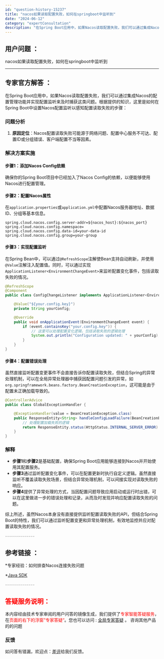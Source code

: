 ```yaml
---
id: "question-history-15237"
title: "nacos如果读取配置失败，如何在springboot中监听到"
date: "2024-06-12"
category: "expertConsultation"
description: "在Spring Boot应用中，如果Nacos读取配置失败，我们可以通过集成Nacos的配置管理功能并实现配置监听来及时捕获这类问题。根据提供的知识，这里是如何在Spring Boot中设置Nacos配置监听以感知配置读取失败的步骤：### 问题分析1. **原因定位**：Nacos配置读取失败可能"
---
```


## 用户问题 ： 
 nacos如果读取配置失败，如何在springboot中监听到  

---------------
## 专家官方解答 ：

在Spring Boot应用中，如果Nacos读取配置失败，我们可以通过集成Nacos的配置管理功能并实现配置监听来及时捕获这类问题。根据提供的知识，这里是如何在Spring Boot中设置Nacos配置监听以感知配置读取失败的步骤：

### 问题分析
1. **原因定位**：Nacos配置读取失败可能源于网络问题、配置中心服务不可达、配置ID或分组错误、客户端配置不当等因素。
   
### 解决方案实施
#### 步骤1：添加Nacos Config依赖
确保你的Spring Boot项目中已经加入了Nacos Config的依赖，以便能够使用Nacos进行配置管理。

#### 步骤2：配置Nacos属性
在`application.properties`或`application.yml`中配置Nacos服务器地址、数据ID、分组等基本信息。

```properties
spring.cloud.nacos.config.server-addr=${nacos_host}:${nacos_port}
spring.cloud.nacos.config.namespace=
spring.cloud.nacos.config.data-id=your-data-id
spring.cloud.nacos.config.group=your-group
```

#### 步骤3：实现配置监听
在Spring Bean中，可以通过`@RefreshScope`注解使Bean支持自动刷新，并使用`@Value`注解注入配置值。同时，可以通过实现`ApplicationListener<EnvironmentChangeEvent>`来监听配置变化事件，包括读取失败的情况。

```java
@RefreshScope
@Component
public class ConfigChangeListener implements ApplicationListener<EnvironmentChangeEvent> {

    @Value("${your.config.key}")
    private String yourConfig;

    @Override
    public void onApplicationEvent(EnvironmentChangeEvent event) {
        if (event.containsKey("your.config.key")) {
            // 这里可以处理配置变化逻辑，包括读取失败的逻辑处理
            System.out.println("Configuration updated: " + yourConfig);
        }
    }
}
```

#### 步骤4：配置错误处理
虽然直接监听配置变更事件不会直接告诉你配置读取失败，但结合Spring的异常处理机制，可以在全局异常处理器中捕获因配置问题引发的异常，如`org.springframework.beans.factory.BeanCreationException`，这可能是由于配置未正确加载导致的。

```java
@ControllerAdvice
public class GlobalExceptionHandler {

    @ExceptionHandler(value = BeanCreationException.class)
    public ResponseEntity<String> handleConfigLoadFailure(BeanCreationException ex) {
        // 处理配置加载失败的逻辑
        return ResponseEntity.status(HttpStatus.INTERNAL_SERVER_ERROR).body("Configuration loading failed: " + ex.getMessage());
    }
}
```

### 解释
- **步骤1**和**步骤2**是基础配置，确保Spring Boot应用能够连接到Nacos并开始使用其配置服务。
- **步骤3**通过监听配置变化事件，可以在配置更新时执行自定义逻辑。虽然直接监听不覆盖读取失败场景，但结合异常处理机制，可以间接实现对读取失败的响应。
- **步骤4**提供了异常处理的方式，当因配置问题导致应用启动或运行时出错，可以在这里做进一步的错误处理和记录，从而及时发现并响应配置读取失败的问题。

综上所述，虽然Nacos本身没有直接提供监听配置读取失败的API，但结合Spring Boot的特性，我们可以通过监听配置变更和异常处理机制，有效地监控并应对配置读取失败的情况。


<font color="#949494">---------------</font> 


## 参考链接 ：

*专家经验：如何排查Nacos连接失败问题 
 
 *[Java SDK](https://nacos.io/docs/latest/guide/user/sdk)


 <font color="#949494">---------------</font> 
 


## <font color="#FF0000">答疑服务说明：</font> 

本内容经由技术专家审阅的用户问答的镜像生成，我们提供了<font color="#FF0000">专家智能答疑服务</font>，在<font color="#FF0000">页面的右下的浮窗”专家答疑“</font>。您也可以访问 : [全局专家答疑](https://answer.opensource.alibaba.com/docs/intro) 。 咨询其他产品的的问题

### 反馈
如问答有错漏，欢迎点：[差评](https://ai.nacos.io/user/feedbackByEnhancerGradePOJOID?enhancerGradePOJOId=15260)给我们反馈。
